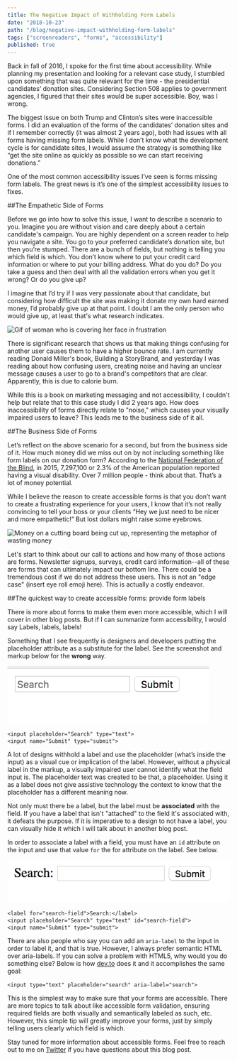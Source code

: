 ```yaml
---
title: The Negative Impact of Withholding Form Labels 
date: "2018-10-23"
path: "/blog/negative-impact-withholding-form-labels"
tags: ["screenreaders", "forms", "accessibility"]
published: true
---
```


Back in fall of 2016, I spoke for the first time about accessibility. While planning my presentation and looking for a relevant case study, I stumbled upon something that was quite relevant for the time - the presidential candidates’ donation sites. Considering Section 508 applies to government agencies, I figured that their sites would be super accessible. Boy, was I wrong.

The biggest issue on both Trump and Clinton’s sites were inaccessible forms. I did an evaluation of the forms of the candidates’ donation sites and if I remember correctly (it was almost 2 years ago), both had issues with all forms having missing form labels. While I don’t know what the development cycle is for candidate sites, I would assume the strategy is something like “get the site online as quickly as possible so we can start receiving donations.”

One of the most common accessibility issues I’ve seen is forms missing form labels. The great news is it’s one of the simplest accessibility issues to fixes.

##The Empathetic Side of Forms

Before we go into how to solve this issue, I want to describe a scenario to you. Imagine you are without vision and care deeply about a certain candidate's campaign. You are highly dependent on a screen reader to help you navigate a site. You go to your preferred candidate’s donation site, but then you’re stumped. There are a bunch of fields, but nothing is telling you which field is which. You don’t know where to put your credit card information or where to put your billing address. What do you do? Do you take a guess and then deal with all the validation errors when you get it wrong? Or do you give up?

I imagine that I’d try if I was very passionate about that candidate, but considering how difficult the site was making it donate my own hard earned money, I’d probably give up at that point. I doubt I am the only person who would give up, at least that's what research indicates.

![Gif of woman who is covering her face in frustration](https://media.giphy.com/media/ql4LidslabKpi/giphy.gif)

There is significant research that shows us that making things confusing for another user causes them to have a higher bounce rate. I am currently reading Donald Miller's book, Building a StoryBrand, and yesterday I was reading about how confusing users, creating noise and having an unclear message causes a user to go to a brand's competitors that are clear. Apparently, this is due to calorie burn. 

While this is a book on marketing messaging and not accessibility, I couldn't help but relate that to this case study I did 2 years ago. How does inaccessibility of forms directly relate to "noise," which causes your visually impaired users to leave? This leads me to the business side of it all. 

##The Business Side of Forms

Let’s reflect on the above scenario for a second, but from the business side of it. How much money did we miss out on by not including something like form labels on our donation form? According to the [National Federation of the Blind](https://nfb.org/blindness-statistics), in 2015, 7,297,100 or 2.3% of the American population reported having a visual disability. Over 7 million people - think about that. That’s a lot of money potential. 

While I believe the reason to create accessible forms is that you don’t want to create a frustrating experience for your users, I know that it’s not really convincing to tell your boss or your clients “Hey we just need to be nicer and more empathetic!” But lost dollars might raise some eyebrows.

![Money on a cutting board being cut up, representing the metaphor of wasting money](https://media.giphy.com/media/3ohze3cqkv058SUy2s/giphy.gif)

Let's start to think about our call to actions and how many of those actions are forms. Newsletter signups, surveys, credit card information--all of these are forms that can ultimately impact our bottom line. There could be a tremendous cost if we do not address these users. This is not an "edge case" (insert eye roll emoji here). This is actually a costly endeavor. 

##The quickest way to create accessible forms: provide form labels

There is more about forms to make them even more accessible, which I will cover in other blog posts. But if I can summarize form accessibility, I would say Labels, labels, labels!

Something that I see frequently is designers and developers putting the placeholder attribute as a substitute for the label.  See the screenshot and markup below for the **wrong** way.

![Inaccessible form with no form label using the text inside the input to label it](./search-without-label.png)

```
<input placeholder="Search" type="text">
<input name="Submit" type="submit">
```

A lot of designs withhold a label and use the placeholder (what’s inside the input) as a visual cue or implication of the label. However, without a physical label in the markup, a visually impaired user cannot identify what the field input is. The placeholder text was created to be that, a placeholder. Using it as a label does not give assistive technology the context to know that the placeholder has a different meaning now. 

Not only must there be a label, but the label must be **associated** with the field. If you have a label that isn't "attached" to the field it's associated with, it defeats the purpose. If it is imperative to a design to not have a label, you can visually hide it which I will talk about in another blog post.

In order to associate a label with a field, you must have an `id` attribute on the input and use that value `for` the for attribute on the label. See below.

![search form with label](./search-with-label.png)

```
<label for="search-field">Search:</label>
<input placeholder="Search" type="text" id="search-field">
<input name="Submit" type="submit">
```


There are also people who say you can add an `aria-label` to the input in order to label it, and that is true. However, I always prefer semantic HTML over aria-labels. If you can solve a problem with HTML5, why would you do something else? Below is how [dev.to](https://dev.to) does it and it accomplishes the same goal:
```
<input type="text" placeholder="search" aria-label="search">
```


This is the simplest way to make sure that your forms are accessible. There are more topics to talk about like accessible form validation, ensuring required fields are both visually and semantically labeled as such, etc. However, this simple tip will greatly improve your forms, just by simply telling users clearly which field is which.

Stay tuned for more information about accessible forms. Feel free to reach out to me on [Twitter](https://twitter.com/littlekope0903) if you have questions about this blog post.


